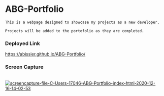 # ABG-Portfolio
```
This is a webpage designed to showcase my projects as a new developer. 

Projects will be added to the portofolio as they are completed. 
```
### Deployed Link
https://abissier.github.io/ABG-Portfolio/


### Screen Capture
<br>
<a href="https://ibb.co/tKxmn3d"><img src="https://i.ibb.co/ZXYLvNZ/screencapture-file-C-Users-17046-ABG-Portfolio-index-html-2020-12-16-14-02-53.png" alt="screencapture-file-C-Users-17046-ABG-Portfolio-index-html-2020-12-16-14-02-53" border="0"></a>
